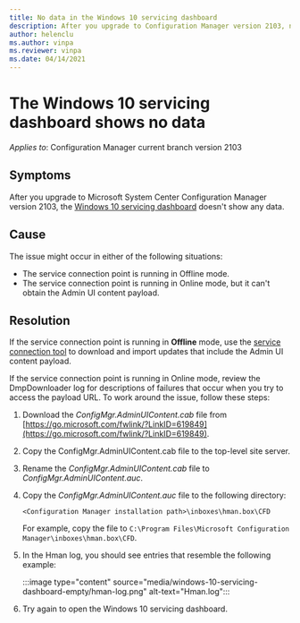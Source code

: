 ```yaml
---
title: No data in the Windows 10 servicing dashboard
description: After you upgrade to Configuration Manager version 2103, no data appears in the Windows 10 servicing dashboard.
author: helenclu
ms.author: vinpa
ms.reviewer: vinpa
ms.date: 04/14/2021
---
```

# The Windows 10 servicing dashboard shows no data

*Applies to*: Configuration Manager current branch version 2103

## Symptoms

After you upgrade to Microsoft System Center Configuration Manager version 2103, the [Windows 10 servicing dashboard](/mem/configmgr/osd/deploy-use/manage-windows-as-a-service#bkmk_2103-dashboard) doesn't show any data.

## Cause

The issue might occur in either of the following situations:

- The service connection point is running in Offline mode.
- The service connection point is running in Online mode, but it can't obtain the Admin UI content payload.

## Resolution

If the service connection point is running in **Offline** mode, use the [service connection tool](/mem/configmgr/core/servers/manage/use-the-service-connection-tool) to download and import updates that include the Admin UI content payload.

If the service connection point is running in Online mode, review the DmpDownloader log for descriptions of failures that occur when you try to access the payload URL. To work around the issue, follow these steps:

1. Download the *ConfigMgr.AdminUIContent.cab* file from [https://go.microsoft.com/fwlink/?LinkID=619849](https://go.microsoft.com/fwlink/?LinkID=619849).
2. Copy the ConfigMgr.AdminUIContent.cab file to the top-level site server.
3. Rename the *ConfigMgr.AdminUIContent.cab* file to *ConfigMgr.AdminUIContent.auc*.
4. Copy the *ConfigMgr.AdminUIContent.auc* file to the following directory:

     `<Configuration Manager installation path>\inboxes\hman.box\CFD`

   For example, copy the file to `C:\Program Files\Microsoft Configuration Manager\inboxes\hman.box\CFD`.
5. In the Hman log, you should see entries that resemble the following example:

    :::image type="content" source="media/windows-10-servicing-dashboard-empty/hman-log.png" alt-text="Hman.log":::
6. Try again to open the Windows 10 servicing dashboard.
